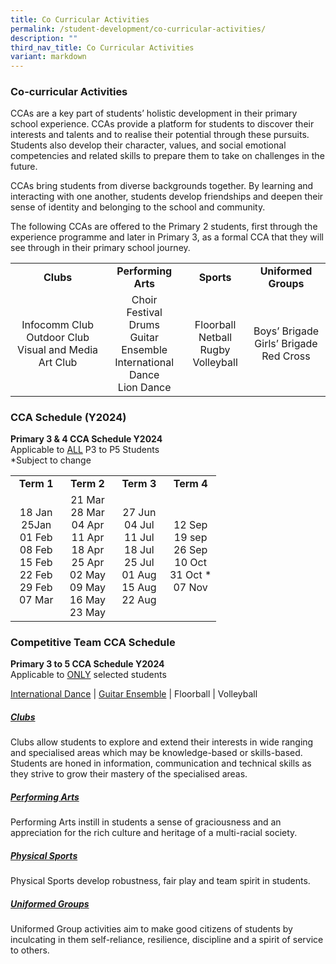 ```yaml
---
title: Co Curricular Activities
permalink: /student-development/co-curricular-activities/
description: ""
third_nav_title: Co Curricular Activities
variant: markdown
---
```

### Co-curricular Activities
CCAs are a key part of students’ holistic development in their primary school experience. CCAs provide a platform for students to discover their interests and talents and to realise their potential through these pursuits. Students also develop their character, values, and social emotional competencies and related skills to prepare them to take on challenges in the future.

CCAs bring students from diverse backgrounds together. By learning and interacting with one another, students develop friendships and deepen their sense of identity and belonging to the school and community.
  
The following CCAs are offered to the Primary 2 students, first through the experience programme and later in Primary 3, as a formal CCA that they will see through in their primary school journey.

<table style="width:100%">
	<tbody><tr>
		<td width="30%" style="text-align: center"><b>Clubs</b></td>
		<td width="25%" style="text-align: center"><b>Performing Arts</b></td>
		<td width="20%" style="text-align: center"><b>Sports</b></td>
		<td width="25%" style="text-align: center"><b>Uniformed Groups</b></td>
	</tr>
	<tr>
		<td style="text-align: center">Infocomm Club <br>Outdoor Club<br>Visual and Media Art Club</td>
		<td style="text-align: center">Choir<br>Festival Drums<br>Guitar Ensemble<br>International Dance<br>Lion Dance</td>
		<td style="text-align: center">Floorball<br>Netball<br>Rugby<br>Volleyball</td>
		<td style="text-align: center">Boys’ Brigade<br>Girls’ Brigade<br>Red Cross</td>
	</tr>
	<tr>
	</tr>
</tbody></table>


### CCA Schedule (Y2024)
<b>Primary 3 &amp; 4 CCA Schedule Y2024</b><br>
Applicable to <u>ALL</u> P3 to P5 Students<br>
*Subject to change <br>
<table>
	<tbody>
	<tr>
		<td width="25%" style="text-align: center"><b>Term 1</b></td>
		<td width="25%" style="text-align: center"><b>Term 2</b></td>
		<td width="25%" style="text-align: center"><b>Term 3</b></td>
		<td width="25%" style="text-align: center"><b>Term 4</b></td>
	</tr>
	<tr>
		<td style="text-align: center">
			18 Jan<br>
			25Jan<br>
			01 Feb<br>
			08 Feb<br>
			15 Feb<br>
			22 Feb<br>
			29 Feb<br>
			07 Mar
		</td>
		<td style="text-align: center">
			21 Mar<br>
			28 Mar<br>
			04 Apr<br>
			11 Apr<br>
			18 Apr<br>
			25 Apr<br>
			02 May<br>
			09 May<br>
			16 May<br>
			23 May
		</td>
		<td style="text-align: center">
			27 Jun<br>
			04 Jul<br>
			11 Jul<br>
			18 Jul<br>
			25 Jul<br>
			01 Aug<br>
			15 Aug<br>
			22 Aug<br>
		</td>
		<td style="text-align: center">
			12 Sep<br>
			19 sep<br>
			26 Sep<br>
			10 Oct<br>
			31 Oct *<br>
			07 Nov
		</td>
	</tr>
		<tr>
		</tr>
</tbody></table>

### Competitive Team CCA Schedule
<b>Primary 3 to 5 CCA Schedule Y2024</b><br>
Applicable to <u>ONLY</u> selected students<br>

<a target="_blank" href="images/Cca_compet_2024/International_Dance_Competitive_Team_2024.JPG">International Dance</a> | <a target="_blank" href="images/Cca_compet_2024/Guitar_Ensemble_Competitive_Team_2024.jpg">Guitar Ensemble</a> | Floorball | Volleyball



##### [Clubs](https://moe-valourpri-staging.netlify.app/student-development/co-curricular-activities/clubs) <br>
Clubs allow students to explore and extend their interests in wide ranging and specialised areas which may be knowledge-based or skills-based. Students are honed in information, communication and technical skills as they strive to grow their mastery of the specialised areas.

##### [Performing Arts](https://moe-valourpri-staging.netlify.app/student-development/co-curricular-activities/performing-arts) <br>
Performing Arts instill in students a sense of graciousness and an appreciation for the rich culture and heritage of a multi-racial society.

##### [Physical Sports](https://moe-valourpri-staging.netlify.app/student-development/co-curricular-activities/physical-sports) <br>
Physical Sports develop robustness, fair play and team spirit in students.

##### [Uniformed Groups](https://moe-valourpri-staging.netlify.app/student-development/co-curricular-activities/uniformed-groups) <br>
Uniformed Group activities aim to make good citizens of students by inculcating in them self-reliance, resilience, discipline and a spirit of service to others.